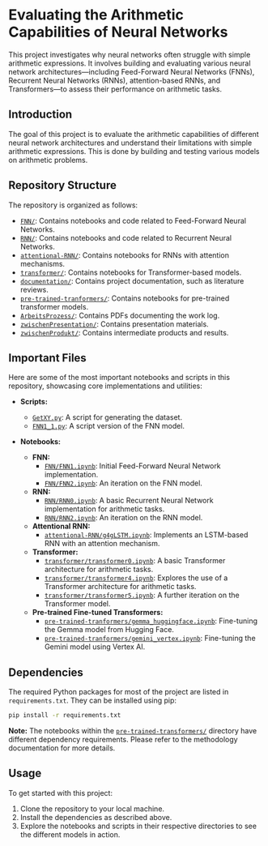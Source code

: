 # Evaluating the Arithmetic Capabilities of Neural Networks

This project investigates why neural networks often struggle with simple arithmetic expressions. It involves building and evaluating various neural network architectures—including Feed-Forward Neural Networks (FNNs), Recurrent Neural Networks (RNNs), attention-based RNNs, and Transformers—to assess their performance on arithmetic tasks.

## Introduction
The goal of this project is to evaluate the arithmetic capabilities of different neural network architectures and understand their limitations with simple arithmetic expressions. This is done by building and testing various models on arithmetic problems.

## Repository Structure
The repository is organized as follows:
- [`FNN/`](./FNN/): Contains notebooks and code related to Feed-Forward Neural Networks.
- [`RNN/`](./RNN/): Contains notebooks and code related to Recurrent Neural Networks.
- [`attentional-RNN/`](./attentional-RNN/): Contains notebooks for RNNs with attention mechanisms.
- [`transformer/`](./transformer/): Contains notebooks for Transformer-based models.
- [`documentation/`](./documentation/): Contains project documentation, such as literature reviews.
- [`pre-trained-tranformers/`](./pre-trained-tranformers/): Contains notebooks for pre-trained transformer models.
- [`ArbeitsProzess/`](./ArbeitsProzess/): Contains PDFs documenting the work log.
- [`zwischenPresentation/`](./zwischenPresentation/): Contains presentation materials.
- [`zwischenProdukt/`](./zwischenProdukt/): Contains intermediate products and results.

## Important Files
Here are some of the most important notebooks and scripts in this repository, showcasing core implementations and utilities:

- **Scripts:**
  - [`GetXY.py`](./GetXY.py): A script for generating the dataset.
  - [`FNN1_1.py`](./FNN1_1.py): A script version of the FNN model.

- **Notebooks:**
  - **FNN:**
    - [`FNN/FNN1.ipynb`](./FNN/FNN1.ipynb): Initial Feed-Forward Neural Network implementation.
    - [`FNN/FNN2.ipynb`](./FNN/FNN2.ipynb): An iteration on the FNN model.
  - **RNN:**
    - [`RNN/RNN0.ipynb`](./RNN/RNN0.ipynb): A basic Recurrent Neural Network implementation for arithmetic tasks.
    - [`RNN/RNN2.ipynb`](./RNN/RNN2.ipynb): An iteration on the RNN model.
  - **Attentional RNN:**
    - [`attentional-RNN/g4gLSTM.ipynb`](./attentional-RNN/g4gLSTM.ipynb): Implements an LSTM-based RNN with an attention mechanism.
  - **Transformer:**
    - [`transformer/transformer0.ipynb`](./transformer/transformer0.ipynb): A basic Transformer architecture for arithmetic tasks.
    - [`transformer/transformer4.ipynb`](./transformer/transformer4.ipynb): Explores the use of a Transformer architecture for arithmetic tasks.
    - [`transformer/transformer5.ipynb`](./transformer/transformer5.ipynb): A further iteration on the Transformer model.
  - **Pre-trained Fine-tuned Transformers:**
    - [`pre-trained-tranformers/gemma_huggingface.ipynb`](./pre-trained-tranformers/gemma_huggingface.ipynb): Fine-tuning the Gemma model from Hugging Face.
    - [`pre-trained-tranformers/gemini_vertex.ipynb`](./pre-trained-tranformers/gemini_vertex.ipynb): Fine-tuning the Gemini model using Vertex AI.


## Dependencies
The required Python packages for most of the project are listed in `requirements.txt`. They can be installed using pip:
```bash
pip install -r requirements.txt
```
**Note:** The notebooks within the [`pre-trained-transformers/`](./pre-trained-transformers/) directory have different dependency requirements. Please refer to the methodology documentation for more details.

## Usage
To get started with this project:
1. Clone the repository to your local machine.
2. Install the dependencies as described above.
3. Explore the notebooks and scripts in their respective directories to see the different models in action.
